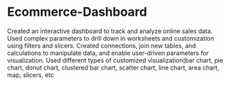 # Ecommerce-Dashboard
Created an interactive dashboard to track and analyze online sales data. 
Used complex parameters to drill down in worksheets and customization using filters and slicers. 
Created connections, join new tables, and calculations to manipulate data, and enable user-driven parameters for visualization.
Used different types of customized visualization(bar chart, pie chart, donut chart, clustered bar chart, scatter chart, line chart, area chart, map, slicers, etc

